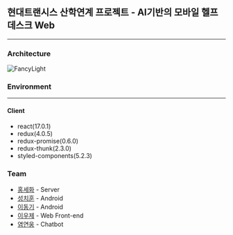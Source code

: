 ## 현대트랜시스 산학연계 프로젝트 - AI기반의 모바일 헬프데스크 Web
<hr>

### Architecture
![FancyLight](https://user-images.githubusercontent.com/50645183/119451429-33eba480-bd70-11eb-84e7-7fedb833434b.PNG)

### Environment
<hr>

#### Client
- react(17.0.1)
- redux(4.0.5)
- redux-promise(0.6.0)
- redux-thunk(2.3.0)
- styled-components(5.2.3)

### Team
- [홍세화](https://github.com/jrhong95) - Server
- [성치훈](https://github.com/Chihoon-Sung) - Android
- [이동기](https://github.com/rkdmf1026) - Android
- [이우제](https://github.com/woojerry) - Web Front-end
- [염연웅](https://github.com/bingoring) - Chatbot
